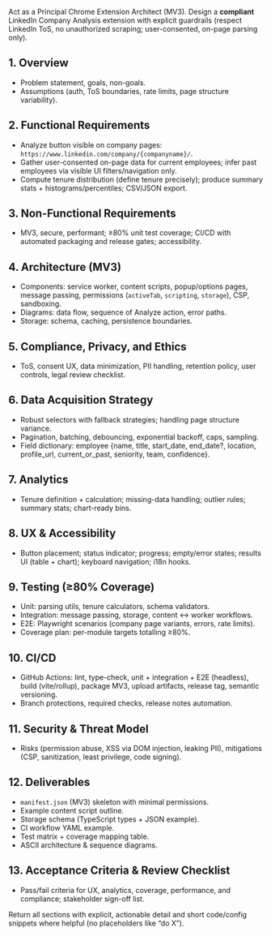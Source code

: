 Act as a Principal Chrome Extension Architect (MV3). Design a **compliant** LinkedIn Company Analysis extension with explicit guardrails (respect LinkedIn ToS, no unauthorized scraping; user-consented, on-page parsing only).

## 1. Overview
- Problem statement, goals, non-goals.
- Assumptions (auth, ToS boundaries, rate limits, page structure variability).

## 2. Functional Requirements
- Analyze button visible on company pages: `https://www.linkedin.com/company/{companyname}/`.
- Gather user-consented on-page data for current employees; infer past employees via visible UI filters/navigation only.
- Compute tenure distribution (define tenure precisely); produce summary stats + histograms/percentiles; CSV/JSON export.

## 3. Non-Functional Requirements
- MV3, secure, performant; ≥80% unit test coverage; CI/CD with automated packaging and release gates; accessibility.

## 4. Architecture (MV3)
- Components: service worker, content scripts, popup/options pages, message passing, permissions (`activeTab`, `scripting`, `storage`), CSP, sandboxing.
- Diagrams: data flow, sequence of Analyze action, error paths.
- Storage: schema, caching, persistence boundaries.

## 5. Compliance, Privacy, and Ethics
- ToS, consent UX, data minimization, PII handling, retention policy, user controls, legal review checklist.

## 6. Data Acquisition Strategy
- Robust selectors with fallback strategies; handling page structure variance.
- Pagination, batching, debouncing, exponential backoff, caps, sampling.
- Field dictionary: employee {name, title, start_date, end_date?, location, profile_url, current_or_past, seniority, team, confidence}.

## 7. Analytics
- Tenure definition + calculation; missing-data handling; outlier rules; summary stats; chart-ready bins.

## 8. UX & Accessibility
- Button placement; status indicator; progress; empty/error states; results UI (table + chart); keyboard navigation; i18n hooks.

## 9. Testing (≥80% Coverage)
- Unit: parsing utils, tenure calculators, schema validators.
- Integration: message passing, storage, content ↔ worker workflows.
- E2E: Playwright scenarios (company page variants, errors, rate limits).
- Coverage plan: per-module targets totalling ≥80%.

## 10. CI/CD
- GitHub Actions: lint, type-check, unit + integration + E2E (headless), build (vite/rollup), package MV3, upload artifacts, release tag, semantic versioning.
- Branch protections, required checks, release notes automation.

## 11. Security & Threat Model
- Risks (permission abuse, XSS via DOM injection, leaking PII), mitigations (CSP, sanitization, least privilege, code signing).

## 12. Deliverables
- `manifest.json` (MV3) skeleton with minimal permissions.
- Example content script outline.
- Storage schema (TypeScript types + JSON example).
- CI workflow YAML example.
- Test matrix + coverage mapping table.
- ASCII architecture & sequence diagrams.

## 13. Acceptance Criteria & Review Checklist
- Pass/fail criteria for UX, analytics, coverage, performance, and compliance; stakeholder sign-off list.

Return all sections with explicit, actionable detail and short code/config snippets where helpful (no placeholders like “do X”).
